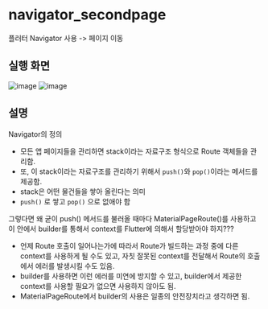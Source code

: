 # navigator_secondpage
플러터 Navigator 사용 -> 페이지 이동

## 실행 화면
![image](https://user-images.githubusercontent.com/77111523/147670870-dae259dd-c195-4fce-97d8-c433ab20a302.png)
![image](https://user-images.githubusercontent.com/77111523/147670888-5da43ffa-bca1-4ca9-932b-718e68fd0634.png)

## 설명
Navigator의 정의
- 모든 앱 페이지들을 관리하면 stack이라는 자료구조 형식으로 Route 객체들을 관리함.
- 또, 이 stack이라는 자료구조를 관리하기 위해서 `push()`와 `pop()`이라는 메서드를 제공함.
- stack은 어떤 물건들을 쌓아 올린다는 의미
- `push()` 로 쌓고 `pop()` 으로 없애야 함

그렇다면 왜 굳이 push() 메서드를 불러올 때마다 MaterialPageRoute()를 사용하고 이 안에서 builder를 통해서 context를 Flutter에 의해서 할당받아야 하지???
- 언제 Route 호출이 일어나는가에 따라서 Route가 빌드하는 과정 중에 다른 context를 사용하게 될 수도 있고, 자칫 잘못된 context를 전달해서 Route의 호출에서 에러를 발생시킬 수도 있음.
- builder를 사용하면 이런 에러를 미연에 방지할 수 있고, builder에서 제공한 context를 사용할 필요가 없으면 사용하지 않아도 됨.
- MaterialPageRoute에서 builder의 사용은 일종의 안전장치라고 생각하면 됨.
